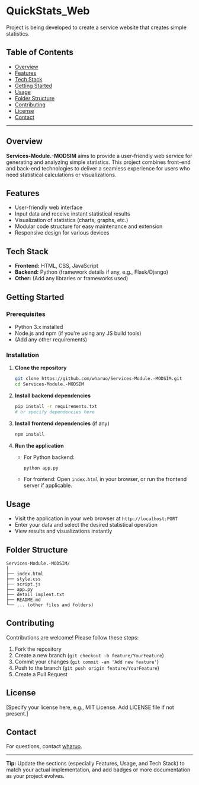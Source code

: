 
# QuickStats_Web

Project is being developed to create a service website that creates simple statistics.

## Table of Contents

- [Overview](#overview)
- [Features](#features)
- [Tech Stack](#tech-stack)
- [Getting Started](#getting-started)
- [Usage](#usage)
- [Folder Structure](#folder-structure)
- [Contributing](#contributing)
- [License](#license)
- [Contact](#contact)

---

## Overview

**Services-Module.-MODSIM** aims to provide a user-friendly web service for generating and analyzing simple statistics. This project combines front-end and back-end technologies to deliver a seamless experience for users who need statistical calculations or visualizations.

## Features

- User-friendly web interface
- Input data and receive instant statistical results
- Visualization of statistics (charts, graphs, etc.)
- Modular code structure for easy maintenance and extension
- Responsive design for various devices

## Tech Stack

- **Frontend:** HTML, CSS, JavaScript
- **Backend:** Python (framework details if any, e.g., Flask/Django)
- **Other:** (Add any libraries or frameworks used)

## Getting Started

### Prerequisites

- Python 3.x installed
- Node.js and npm (if you're using any JS build tools)
- (Add any other requirements)

### Installation

1. **Clone the repository**
    ```bash
    git clone https://github.com/wharuo/Services-Module.-MODSIM.git
    cd Services-Module.-MODSIM
    ```

2. **Install backend dependencies**
    ```bash
    pip install -r requirements.txt
    # or specify dependencies here
    ```

3. **Install frontend dependencies** (if any)
    ```bash
    npm install
    ```

4. **Run the application**
    - For Python backend:
        ```bash
        python app.py
        ```
    - For frontend:
        Open `index.html` in your browser, or run the frontend server if applicable.

## Usage

- Visit the application in your web browser at `http://localhost:PORT`
- Enter your data and select the desired statistical operation
- View results and visualizations instantly

## Folder Structure

```
Services-Module.-MODSIM/
│
├── index.html
├── style.css
├── script.js
├── app.py
├── detail_implent.txt
├── README.md
└── ... (other files and folders)
```

## Contributing

Contributions are welcome! Please follow these steps:

1. Fork the repository
2. Create a new branch (`git checkout -b feature/YourFeature`)
3. Commit your changes (`git commit -am 'Add new feature'`)
4. Push to the branch (`git push origin feature/YourFeature`)
5. Create a Pull Request

## License

[Specify your license here, e.g., MIT License. Add LICENSE file if not present.]

## Contact

For questions, contact [wharuo](https://github.com/wharuo).

---

**Tip:** Update the sections (especially Features, Usage, and Tech Stack) to match your actual implementation, and add badges or more documentation as your project evolves.

